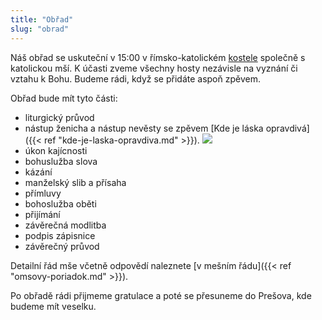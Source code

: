 ```yaml
---
title: "Obřad"
slug: "obrad"
---
```

Náš obřad se uskuteční v 15:00 v římsko-katolickém [kostele](http://mapy.cz/s/fumacatoju) společně s katolickou mší. K účasti zveme všechny hosty nezávisle na vyznání či vztahu k Bohu. Budeme rádi, když se přidáte aspoň zpěvem.

Obřad bude mít tyto části:

* liturgický průvod
* nástup ženicha a nástup nevěsty se zpěvem [Kde je láska opravdivá]({{< ref "kde-je-laska-opravdiva.md" >}}).
![](/img/Kde_je_láska_opravdivá_floralwhite.png)
* úkon kajícnosti
* bohuslužba slova
* kázání
* manželský slib a přísaha
* přímluvy
* bohoslužba oběti
* přijímání
* závěrečná modlitba
* podpis zápisnice
* závěrečný průvod

Detailní řád mše včetně odpovědí naleznete [v mešním řádu]({{< ref "omsovy-poriadok.md" >}}).

Po obřadě rádi přijmeme gratulace a poté se přesuneme do Prešova, kde budeme mít veselku.
